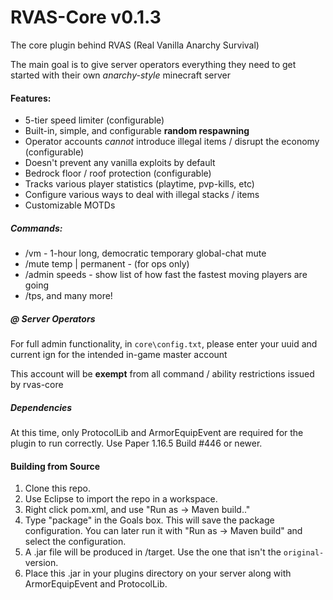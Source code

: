 # RVAS-Core v0.1.3
The core plugin behind RVAS (Real Vanilla Anarchy Survival)

The main goal is to give server operators everything they need to get started with their own *anarchy-style* minecraft server

#### Features:
- 5-tier speed limiter (configurable)
- Built-in, simple, and configurable **random respawning**
- Operator accounts *cannot* introduce illegal items / disrupt the economy (configurable)
- Doesn't prevent any vanilla exploits by default
- Bedrock floor / roof protection (configurable)
- Tracks various player statistics (playtime, pvp-kills, etc)
- Configure various ways to deal with illegal stacks / items
- Customizable MOTDs

##### Commands:
- /vm - 1-hour long, democratic temporary global-chat mute
- /mute temp | permanent - (for ops only)
- /admin speeds - show list of how fast the fastest moving players are going
- /tps, and many more!

##### @ Server Operators
For full admin functionality, in `core\config.txt`, please enter your uuid and current ign for the intended in-game master account

This account will be **exempt** from all command / ability restrictions issued by rvas-core

##### Dependencies

At this time, only ProtocolLib and ArmorEquipEvent are required for the plugin to run correctly. Use Paper 1.16.5 Build #446 or newer.

#### Building from Source

1. Clone this repo.
2. Use Eclipse to import the repo in a workspace.
3. Right click pom.xml, and use "Run as -> Maven build.."
4. Type "package" in the Goals box. This will save the package configuration. You can later run it with "Run as -> Maven build" and select the configuration.
5. A .jar file will be produced in /target. Use the one that isn't the `original-` version.
6. Place this .jar in your plugins directory on your server along with ArmorEquipEvent and ProtocolLib.
